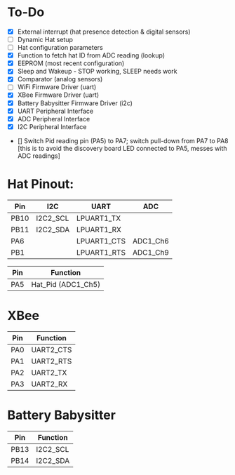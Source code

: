# To-Do
- [x] External interrupt (hat presence detection & digital sensors)
- [ ] Dynamic Hat setup
- [ ] Hat configuration parameters
- [x] Function to fetch hat ID from ADC reading (lookup)
- [x] EEPROM (most recent configuration)
- [x] Sleep and Wakeup - STOP working, SLEEP needs work
- [x] Comparator (analog sensors)
- [ ] WiFi Firmware Driver (uart)
- [x] XBee Firmware Driver (uart)
- [x] Battery Babysitter Firmware Driver (i2c)
- [x] UART Peripheral Interface
- [x] ADC Peripheral Interface
- [x] I2C Peripheral Interface
- [] Switch Pid reading pin (PA5) to PA7; switch pull-down from PA7 to PA8 [this is to avoid the discovery board LED connected to PA5, messes with ADC readings]

# Hat Pinout:
| Pin   | I2C       | UART        | ADC       |
| ----- | --------- | ----------- | --------- |
| PB10  | I2C2_SCL  | LPUART1_TX  |
| PB11  | I2C2_SDA  | LPUART1_RX  |
| PA6   |           | LPUART1_CTS | ADC1_Ch6  |
| PB1   |           | LPUART1_RTS | ADC1_Ch9  |

| Pin | Function            |
| --- | ------------------- |
| PA5 | Hat_Pid (ADC1_Ch5)  |

# XBee
| Pin | Function  |
| --- | --------- |
| PA0 | UART2_CTS |
| PA1 | UART2_RTS |
| PA2 | UART2_TX  |
| PA3 | UART2_RX  |

# Battery Babysitter
| Pin   | Function  |
| ----- | --------- |
| PB13  | I2C2_SCL  |
| PB14  | I2C2_SDA |

